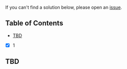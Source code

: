 If you can't find a solution below, please open an [issue](https://github.com/thinkingserious/sendgrid-ibm-index-open-source-workshop/issues).

## Table of Contents

* [TBD](#tbd)
* [x] 1
<a name="tbd"></a>
## TBD
